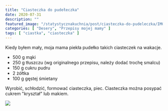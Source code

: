 ```yaml
---
title: "Ciasteczka do pudełeczka"
date: 2020-07-31
description: ""
featured_image: "/statystycznakuchnia/post/ciasteczka-do-pudeleczka/IMG_20230730_133737044.jpg"
categories: [ "Desery", "Przepisy mojej mamy" ]
tags: [ "ciastka", "ciasteczka" ]
---
```


Kiedy byłem mały, moja mama piekła pudełko takich ciasteczek na wakacje.
<!--more-->

 * 500 g mąki
 * 250 g tłuszczu (wg originalnego przepisu, należy dodać trochę smalcu)
 * 150 g cukru pudru
 * 2 żółtka
 * 100 g gęstej śmietany

Wyrobić, schłodzić, formować ciasteczka, piec. Ciasteczka można posypać
cukrem "kryształ" lub makiem.


![](IMG_20230730_133737044.jpg)





